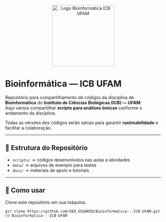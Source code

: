 <p align="center">
  <img src="logo.png" alt="Logo Bioinformática ICB UFAM" width="200"/>
</p>

# Bioinformática — ICB UFAM

Repositório para compartilhamento de códigos da disciplina de **Bioinformática** do **Instituto de Ciências Biológicas (ICB) — UFAM**.  
Aqui vamos compartilhar **scripts para análises ômicas** conforme o andamento da disciplina.  

Todas as versões dos códigos serão salvas para garantir **rastreabilidade** e facilitar a colaboração.

---

## 📂 Estrutura do Repositório
- `scripts/` → códigos desenvolvidos nas aulas e atividades  
- `data/` → arquivos de exemplo para testes  
- `docs/` → materiais de apoio e tutoriais  

---

## 🚀 Como usar
Clone este repositório em sua máquina:

```bash
git clone https://github.com/SEU_USUARIO/Bioinformatica---ICB-UFAM.git
cd Bioinformatica---ICB-UFAM
